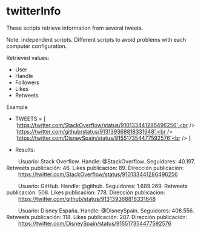 # twitterInfo
These scripts retrieve information from several tweets.

Note: independent scripts. Different scripts to avoid problems with each computer configuration.

Retrieved values:
- User
- Handle
- Followers
- Likes
- Retweets

Example
- TWEETS = [<br />
'https://twitter.com/StackOverflow/status/910133441286496256',<br />
'https://twitter.com/github/status/913139368818331648',<br />
'https://twitter.com/DisneySpain/status/915517354477592576'<br />
]

- Results:

&nbsp;&nbsp;&nbsp;&nbsp;&nbsp;&nbsp;&nbsp;&nbsp;Usuario: Stack Overflow. Handle: @StackOverflow. Seguidores: 40.197. Retweets publicación: 46. Likes publicación: 89. Dirección publicación:<br />
&nbsp;&nbsp;&nbsp;&nbsp;&nbsp;&nbsp;&nbsp;&nbsp;https://twitter.com/StackOverflow/status/910133441286496256

&nbsp;&nbsp;&nbsp;&nbsp;&nbsp;&nbsp;&nbsp;&nbsp;Usuario: GitHub. Handle: @github. Seguidores: 1.689.269. Retweets publicación: 508. Likes publicación: 778. Dirección publicación:<br />
&nbsp;&nbsp;&nbsp;&nbsp;&nbsp;&nbsp;&nbsp;&nbsp;https://twitter.com/github/status/913139368818331648

&nbsp;&nbsp;&nbsp;&nbsp;&nbsp;&nbsp;&nbsp;&nbsp;Usuario: Disney España. Handle: @DisneySpain. Seguidores: 408.556. Retweets publicación: 118. Likes publicación: 207. Dirección publicación:<br />
&nbsp;&nbsp;&nbsp;&nbsp;&nbsp;&nbsp;&nbsp;&nbsp;https://twitter.com/DisneySpain/status/915517354477592576
